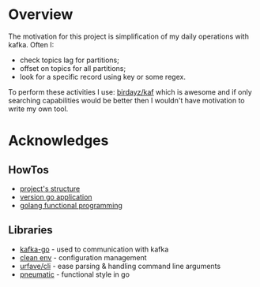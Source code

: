 # Overview
The motivation for this project is simplification of my daily operations with kafka.
Often I: 
- check topics lag for partitions;
- offset on topics for all partitions;
- look for a specific record using key or some regex.

To perform these activities I use: [birdayz/kaf](https://github.com/birdayz/kaf) which is awesome and 
if only searching capabilities would be better then I wouldn't have motivation to
write my own tool.

# Acknowledges
## HowTos
- [project's structure](https://bencane.com/2020/12/29/how-to-structure-a-golang-cli-project/)
- [version go application](https://www.forkingbytes.com/blog/dynamic-versioning-your-go-application/)
- [golang functional programming](https://ani.dev/2021/05/25/functional-programming-in-go-with-generics/)
## Libraries
- [kafka-go](https://github.com/segmentio/kafka-go) - used to communication with kafka
- [clean env](https://github.com/ilyakaznacheev/cleanenv) - configuration management
- [urfave/cli](https://github.com/urfave/cli) - ease parsing & handling command line arguments
- [pneumatic](https://github.com/achannarasappa/pneumatic) - functional style in go

